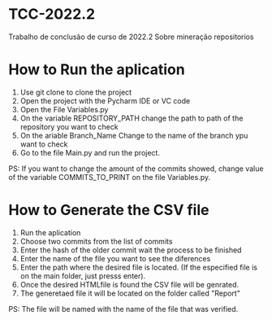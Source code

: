 # TCC-2022.2
Trabalho de conclusão de curso de 2022.2 Sobre mineração repositorios

# How to Run the aplication
1. Use git clone to clone the project 
2. Open the project with the Pycharm IDE or VC code 
3. Open the File Variables.py 
4. On the variable REPOSITORY_PATH change the path to path of the repository you want to check
5. On the ariable Branch_Name Change to the name of the branch ypu want to check
6. Go to the file Main.py and run the project.

PS: If you want to change the amount of the commits showed, change value of the variable COMMITS_TO_PRINT on the file Variables.py.

# How to Generate the CSV file
1. Run the aplication
2. Choose two commits from the list of commits
3. Enter the hash of the older commit wait the process to be finished
4. Enter the name of the file you want to see the diferences
5. Enter the path where the desired file is located. (If the especified file is on the main folder, just presss enter).
6. Once the desired HTMLfile is found the CSV file will be genrated.
7. The generetaed file it will be located on the folder called "Report"

PS: The file will be named with the name of the file that was verified.
